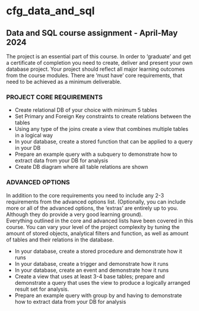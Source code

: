 # cfg_data_and_sql


## Data and SQL course assignment - April-May 2024

The project is an essential part of this course. 
In order to ‘graduate’ and get a certificate of completion you need to create, deliver and present your own database project. 
Your project should reflect all major learning outcomes from the course modules. There are ‘must have’ core requirements, that need to be achieved as a minimum deliverable. 

### PROJECT CORE REQUIREMENTS

* Create relational  DB of your choice with minimum 5 tables
* Set Primary and Foreign Key constraints to create relations between the tables 
* Using any type of the joins create a view that combines multiple tables in a logical way 
* In your database, create a stored function that can be applied to a query in your DB 
* Prepare an example query with a subquery to demonstrate how to extract data from your DB for analysis 
* Create DB diagram where all table relations are shown

### ADVANCED OPTIONS

In addition to the core requirements you need to include any 2-3 requirements from the advanced options list. 
(Optionally, you can include more or all of the advanced options, the ‘extras’ are entirely up to you. Although they do provide a very good learning ground).  
Everything outlined in the core and advanced lists have been covered in this course. 
You can vary your level of the project complexity by tuning the amount of stored objects, analytical filters and function, as well as amount of tables and their relations in the database. 

* In your database, create a stored procedure and demonstrate how it runs 
* In your database, create a trigger and demonstrate how it runs 
* In your database, create an event and demonstrate how it runs 
* Create a view that uses at least 3-4 base tables; prepare and demonstrate a query that uses the view to produce a logically arranged result set for analysis. 
* Prepare an example query with group by and having to demonstrate how to extract data from your DB for analysis
